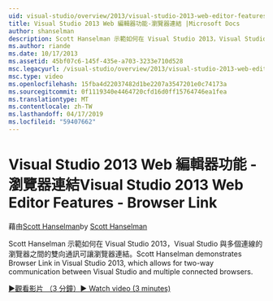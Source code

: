 ```yaml
---
uid: visual-studio/overview/2013/visual-studio-2013-web-editor-features-browser-link
title: Visual Studio 2013 Web 編輯器功能-瀏覽器連結 |Microsoft Docs
author: shanselman
description: Scott Hanselman 示範如何在 Visual Studio 2013，Visual Studio 與多個連線的瀏覽器之間的雙向通訊可讓瀏覽器連結...
ms.author: riande
ms.date: 10/17/2013
ms.assetid: 45bf07c6-145f-435e-a703-3233e710d528
msc.legacyurl: /visual-studio/overview/2013/visual-studio-2013-web-editor-features-browser-link
msc.type: video
ms.openlocfilehash: 15fba4d22037482d1be2207a3547201e0c74173a
ms.sourcegitcommit: 0f1119340e4464720cfd16d0ff15764746ea1fea
ms.translationtype: MT
ms.contentlocale: zh-TW
ms.lasthandoff: 04/17/2019
ms.locfileid: "59407662"
---
```

# <a name="visual-studio-2013-web-editor-features---browser-link"></a><span data-ttu-id="c2de6-103">Visual Studio 2013 Web 編輯器功能 - 瀏覽器連結</span><span class="sxs-lookup"><span data-stu-id="c2de6-103">Visual Studio 2013 Web Editor Features - Browser Link</span></span>

<span data-ttu-id="c2de6-104">藉由[Scott Hanselman](https://github.com/shanselman)</span><span class="sxs-lookup"><span data-stu-id="c2de6-104">by [Scott Hanselman](https://github.com/shanselman)</span></span>

<span data-ttu-id="c2de6-105">Scott Hanselman 示範如何在 Visual Studio 2013，Visual Studio 與多個連線的瀏覽器之間的雙向通訊可讓瀏覽器連結。</span><span class="sxs-lookup"><span data-stu-id="c2de6-105">Scott Hanselman demonstrates Browser Link in Visual Studio 2013, which allows for two-way communication between Visual Studio and multiple connected browsers.</span></span>

[<span data-ttu-id="c2de6-106">&#9654;觀看影片 （3 分鐘）</span><span class="sxs-lookup"><span data-stu-id="c2de6-106">&#9654; Watch video (3 minutes)</span></span>](https://channel9.msdn.com/Blogs/ASP-NET-Site-Videos/visual-studio-2013-web-editor-features-browser-link)
